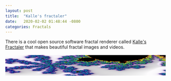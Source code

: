 ```yaml
---
layout: post
title:  "Kalle's fractaler"
date:   2020-02-02 01:48:44 -0800
categories: Fractals
---
```

There is a cool open source software fractal renderer called <a href="https://mathr.co.uk/kf/kf.html">Kalle's Fractaler</a> that makes beautiful fractal images and videos. <br clear="all"><br clear="all">
<img src="/images/mandelbrot-kf.png" width="115%" height="65" alt="">

 


